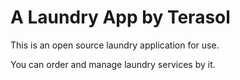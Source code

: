 # A Laundry App by Terasol

This is an open source laundry application for use.

You can order and manage laundry services by it.

